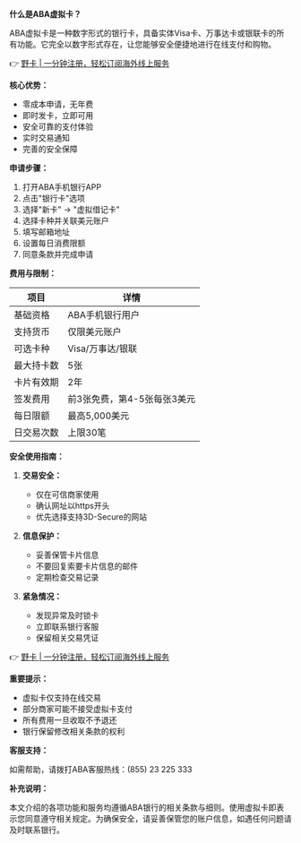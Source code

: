 **什么是ABA虚拟卡？**

ABA虚拟卡是一种数字形式的银行卡，具备实体Visa卡、万事达卡或银联卡的所有功能。它完全以数字形式存在，让您能够安全便捷地进行在线支付和购物。

👉 [野卡 | 一分钟注册，轻松订阅海外线上服务](https://bit.ly/bewildcard)

**核心优势：**

- 零成本申请，无年费
- 即时发卡，立即可用
- 安全可靠的支付体验
- 实时交易通知
- 完善的安全保障

**申请步骤：**

1. 打开ABA手机银行APP
2. 点击"银行卡"选项
3. 选择"新卡" → "虚拟借记卡"
4. 选择卡种并关联美元账户
5. 填写邮箱地址
6. 设置每日消费限额
7. 同意条款并完成申请

**费用与限制：**

| 项目 | 详情 |
|------|------|
| 基础资格 | ABA手机银行用户 |
| 支持货币 | 仅限美元账户 |
| 可选卡种 | Visa/万事达/银联 |
| 最大持卡数 | 5张 |
| 卡片有效期 | 2年 |
| 签发费用 | 前3张免费，第4-5张每张3美元 |
| 每日限额 | 最高5,000美元 |
| 日交易次数 | 上限30笔 |

**安全使用指南：**

1. **交易安全：**
   - 仅在可信商家使用
   - 确认网址以https开头
   - 优先选择支持3D-Secure的网站

2. **信息保护：**
   - 妥善保管卡片信息
   - 不要回复索要卡片信息的邮件
   - 定期检查交易记录

3. **紧急情况：**
   - 发现异常及时锁卡
   - 立即联系银行客服
   - 保留相关交易凭证

👉 [野卡 | 一分钟注册，轻松订阅海外线上服务](https://bit.ly/bewildcard)

**重要提示：**

- 虚拟卡仅支持在线交易
- 部分商家可能不接受虚拟卡支付
- 所有费用一旦收取不予退还
- 银行保留修改相关条款的权利

**客服支持：**

如需帮助，请拨打ABA客服热线：(855) 23 225 333

**补充说明：**

本文介绍的各项功能和服务均遵循ABA银行的相关条款与细则。使用虚拟卡即表示您同意遵守相关规定。为确保安全，请妥善保管您的账户信息，如遇任何问题请及时联系银行。